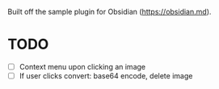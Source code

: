 Built off the sample plugin for Obsidian (https://obsidian.md).

# TODO
- [ ] Context menu upon clicking an image
- [ ] If user clicks convert: base64 encode, delete image
